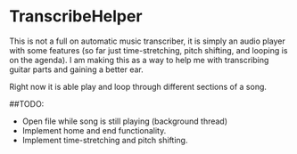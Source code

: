 # TranscribeHelper
This is not a full on automatic music transcriber, it is simply an audio player with some features (so far just time-stretching, pitch shifting, and looping is on the agenda). I am making this as a way to help me with transcribing guitar parts and gaining a better ear.

Right now it is able play and loop through different sections of a song.

##TODO: 
* Open file while song is still playing (background thread)
* Implement home and end functionality.
* Implement time-stretching and pitch shifting.
